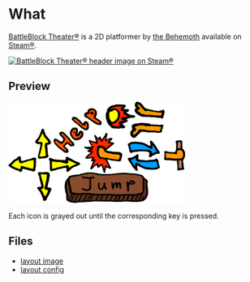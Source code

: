 # What

[BattleBlock Theater®](https://store.steampowered.com/app/238460/BattleBlock_Theater/ "View Steam® store page") is a 2D platformer by [the Behemoth](https://store.steampowered.com/developer/thebehemoth "View Steam® developer page") available on [Steam®](https://store.steampowered.com/ "View website").

[![BattleBlock Theater® header image on Steam®](https://cdn.akamai.steamstatic.com/steam/apps/238460/header.jpg)](https://store.steampowered.com/app/238460/BattleBlock_Theater/ "View Steam® store page")

## Preview

<img src="./layers_preview.png" height="200" title="Previw of the input overlay" alt="Previw of the input overlay"/>

Each icon is grayed out until the corresponding key is pressed.

## Files

- [layout image](./layers_table.png)
- [layout config](./overlay.json)
